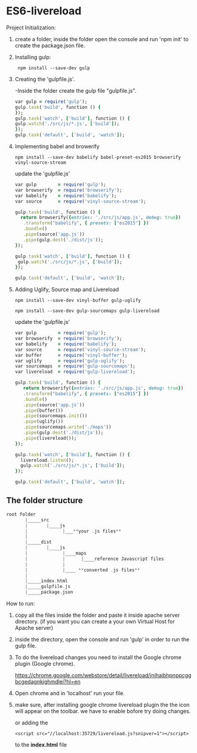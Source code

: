 # ES6-livereload

Project Initialization:

1. create a folder, inside the folder open the console and run 'npm init' to create the package.json file.

2. Installing gulp:

     ` npm install --save-dev gulp`
     
3. Creating the 'gulpfile.js'.

   -Inside the folder create the gulp file "gulpfile.js".
   
     ```Ruby
     var gulp = require('gulp');
     gulp.task('build', function () {
     });
     gulp.task('watch', ['build'], function () {
     gulp.watch('./src/js/*.js', ['build']);
     });
     gulp.task('default', ['build', 'watch']);
     ```
     
4. Implementing babel and browerify

     `npm install --save-dev babelify babel-preset-es2015 browserify vinyl-source-stream`
     
     update the 'gulpfile.js'
     
     ```Ruby
     var gulp        = require('gulp');
     var browserify  = require('browserify');
     var babelify    = require('babelify');
     var source      = require('vinyl-source-stream');
 
     gulp.task('build', function () {
       return browserify({entries: './src/js/app.js', debug: true})
        .transform("babelify", { presets: ["es2015"] })
        .bundle()
        .pipe(source('app.js'))
        .pipe(gulp.dest('./dist/js'));
     });
 
     gulp.task('watch', ['build'], function () {
      gulp.watch('./src/js/*.js', ['build']);
     });
 
     gulp.task('default', ['build', 'watch']);
     ```
  
5. Adding Uglify, Source map and Livereload

     `npm install --save-dev vinyl-buffer gulp-uglify`
     
     `npm install --save-dev gulp-sourcemaps gulp-livereload`


     update the 'gulpfile.js'
     
     ```Ruby
     var gulp        = require('gulp');
     var browserify  = require('browserify');
     var babelify    = require('babelify');
     var source      = require('vinyl-source-stream');
     var buffer      = require('vinyl-buffer');
     var uglify      = require('gulp-uglify');
     var sourcemaps  = require('gulp-sourcemaps');
     var livereload  = require('gulp-livereload');
 
     gulp.task('build', function () {
        return browserify({entries: './src/js/app.js', debug: true})
        .transform("babelify", { presets: ["es2015"] })
        .bundle()
        .pipe(source('app.js'))
        .pipe(buffer())
        .pipe(sourcemaps.init())
        .pipe(uglify())
        .pipe(sourcemaps.write('./maps'))
        .pipe(gulp.dest('./dist/js'));
        .pipe(livereload());
     });
 
     gulp.task('watch', ['build'], function () {
       livereload.listen();
       gulp.watch('./src/js/*.js', ['build']);
     });
 
     gulp.task('default', ['build', 'watch']);
     ```

## The folder structure

```scala
root folder
       |_____src
       |       |____js
       |             |___**your .js files**
       |
       |_____dist
       |       |____js
       |             |____maps
       |             |      |____reference Javascript files
       |             |
       |             |____ **converted .js files**
       |
       |_____index.html
       |_____gulpfile.js
       |_____package.json
```

How to run:

1. copy all the files inside the folder and paste it inside apache server directory.
   (if you want you can create a your own Virtual Host for Apache server)

2. inside the directory, open the console and run 'gulp' in order to run the gulp file.

3. To do the livereload changes you need to install the Google chrome plugin (Google chrome).

   https://chrome.google.com/webstore/detail/livereload/jnihajbhpnppcggbcgedagnkighmdlei?hl=en

4. Open chrome and in 'localhost' run your file.

5. make sure, after installing google chrome livereload plugin the the icon will appear on the toolbar. 
   we have to enable bofore try doing changes.
   
   or adding the
   
   ```<script src="//localhost:35729/livereload.js?snipver=1"></script>```
   
   to the **index.html** file

